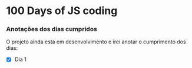 # 100 Days of JS coding

### Anotações dos dias cumpridos

O projeto ainda está em desenvolvimento e irei anotar o cumprimento dos dias:

- [x] Dia 1
